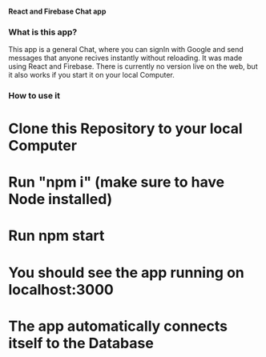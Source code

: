 #### React and Firebase Chat app
### What is this app?
This app is a general Chat, where you can signIn with Google and send messages that anyone recives instantly without reloading.
It was made using React and Firebase.
There is currently no version live on the web, but it also works if you start it on your local Computer.

### How to use it
# Clone this Repository to your local Computer
# Run "npm i" (make sure to have Node installed)
# Run npm start
# You should see the app running on localhost:3000
# The app automatically connects itself to the Database
